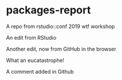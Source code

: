 # packages-report
A repo from rstudio::conf 2019 wtf workshop

An edit from RStudio

Another edit, now from GitHub in the browser

What an eucatastrophe!

A comment added in Github
